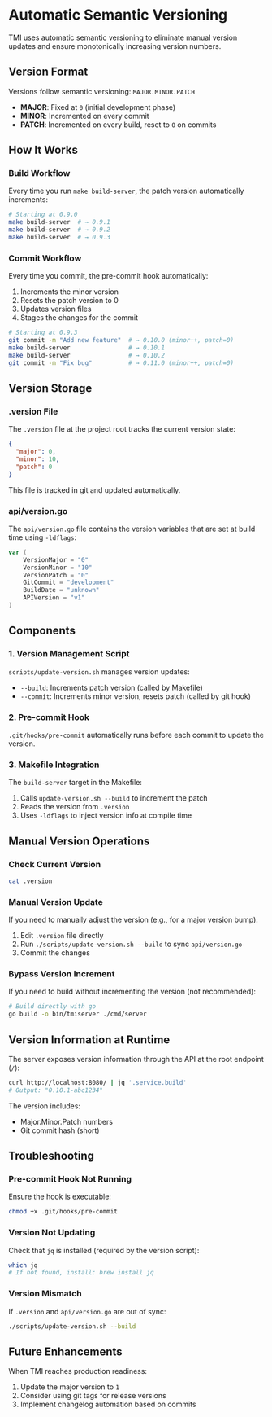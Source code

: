 # Automatic Semantic Versioning

TMI uses automatic semantic versioning to eliminate manual version updates and ensure monotonically increasing version numbers.

## Version Format

Versions follow semantic versioning: `MAJOR.MINOR.PATCH`

- **MAJOR**: Fixed at `0` (initial development phase)
- **MINOR**: Incremented on every commit
- **PATCH**: Incremented on every build, reset to `0` on commits

## How It Works

### Build Workflow

Every time you run `make build-server`, the patch version automatically increments:

```bash
# Starting at 0.9.0
make build-server  # → 0.9.1
make build-server  # → 0.9.2
make build-server  # → 0.9.3
```

### Commit Workflow

Every time you commit, the pre-commit hook automatically:
1. Increments the minor version
2. Resets the patch version to 0
3. Updates version files
4. Stages the changes for the commit

```bash
# Starting at 0.9.3
git commit -m "Add new feature"  # → 0.10.0 (minor++, patch=0)
make build-server                # → 0.10.1
make build-server                # → 0.10.2
git commit -m "Fix bug"          # → 0.11.0 (minor++, patch=0)
```

## Version Storage

### .version File

The `.version` file at the project root tracks the current version state:

```json
{
  "major": 0,
  "minor": 10,
  "patch": 0
}
```

This file is tracked in git and updated automatically.

### api/version.go

The `api/version.go` file contains the version variables that are set at build time using `-ldflags`:

```go
var (
    VersionMajor = "0"
    VersionMinor = "10"
    VersionPatch = "0"
    GitCommit = "development"
    BuildDate = "unknown"
    APIVersion = "v1"
)
```

## Components

### 1. Version Management Script

`scripts/update-version.sh` manages version updates:

- `--build`: Increments patch version (called by Makefile)
- `--commit`: Increments minor version, resets patch (called by git hook)

### 2. Pre-commit Hook

`.git/hooks/pre-commit` automatically runs before each commit to update the version.

### 3. Makefile Integration

The `build-server` target in the Makefile:
1. Calls `update-version.sh --build` to increment the patch
2. Reads the version from `.version`
3. Uses `-ldflags` to inject version info at compile time

## Manual Version Operations

### Check Current Version

```bash
cat .version
```

### Manual Version Update

If you need to manually adjust the version (e.g., for a major version bump):

1. Edit `.version` file directly
2. Run `./scripts/update-version.sh --build` to sync `api/version.go`
3. Commit the changes

### Bypass Version Increment

If you need to build without incrementing the version (not recommended):

```bash
# Build directly with go
go build -o bin/tmiserver ./cmd/server
```

## Version Information at Runtime

The server exposes version information through the API at the root endpoint (`/`):

```bash
curl http://localhost:8080/ | jq '.service.build'
# Output: "0.10.1-abc1234"
```

The version includes:
- Major.Minor.Patch numbers
- Git commit hash (short)

## Troubleshooting

### Pre-commit Hook Not Running

Ensure the hook is executable:

```bash
chmod +x .git/hooks/pre-commit
```

### Version Not Updating

Check that `jq` is installed (required by the version script):

```bash
which jq
# If not found, install: brew install jq
```

### Version Mismatch

If `.version` and `api/version.go` are out of sync:

```bash
./scripts/update-version.sh --build
```

## Future Enhancements

When TMI reaches production readiness:

1. Update the major version to `1`
2. Consider using git tags for release versions
3. Implement changelog automation based on commits
